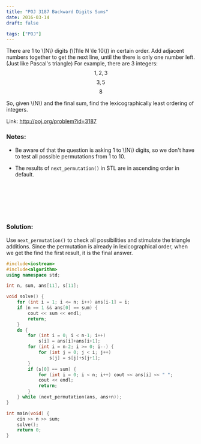 ```yaml
---
title: "POJ 3187 Backward Digits Sums"
date: 2016-03-14
draft: false

tags: ["POJ"]
---
```


There are 1 to \\(N\\) digits (\\(1\le N \le 10\\)) in certain order. Add adjacent numbers together to get the next line, until the there is only one number left.(Just like Pascal's triangle)
For example, there are 3 integers:
$$ 1, 2, 3 $$
$$ 3, 5 $$
$$ 8 $$

So, given \\(N\\) and the final sum, find the lexicographically least ordering of integers.

Link: http://poj.org/problem?id=3187

### Notes:
- Be aware of that the question is asking 1 to \\(N\\) digits, so we don't have to test all possible permutations from 1 to 10.

- The results of `next_permutation()` in STL are in ascending order in default.

<br>
<br>
<br>
<br>
<br>

### Solution:
Use `next_permutation()` to check all possibilities and stimulate the triangle additions. Since the permutation is already in lexicographical order, when we get the find the first result, it is the final answer.


```cpp
#include<iostream>
#include<algorithm>
using namespace std;

int n, sum, ans[11], s[11];

void solve() {
	for (int i = 1; i <= n; i++) ans[i-1] = i;
	if (n == 1 && ans[0] == sum) {
		cout << sum << endl;
		return;
	}
	do {
		for (int i = 0; i < n-1; i++)
			s[i] = ans[i]+ans[i+1];
		for (int i = n-2; i >= 0; i--) {
			for (int j = 0; j < i; j++)
				s[j] = s[j]+s[j+1];
		}
		if (s[0] == sum) {
			for (int i = 0; i < n; i++) cout << ans[i] << " ";
			cout << endl;
			return;
		}
	} while (next_permutation(ans, ans+n));
}

int main(void) {
	cin >> n >> sum;
	solve();
	return 0;
}
```
